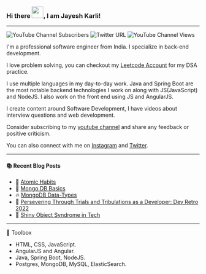 ### Hi there <img src="https://raw.githubusercontent.com/MartinHeinz/MartinHeinz/master/wave.gif" width="30px">, I am Jayesh Karli! 

---

![YouTube Channel Subscribers](https://img.shields.io/youtube/channel/subscribers/UCBx3lI4R6bRGJhbiu4A_uCA?label=People%20subscribed%20to%20my%20YT%20channel&style=social)
![Twitter URL](https://img.shields.io/twitter/url?label=My%20Twitter%20&style=social&url=https%3A%2F%2Ftwitter.com%2FJayeshKarli)
![YouTube Channel Views](https://img.shields.io/youtube/channel/views/UCBx3lI4R6bRGJhbiu4A_uCA?label=Total%20views%20on%20my%20channel)

I'm a professional software engineer from India. I specialize in back-end development. 

I love problem solving, you can checkout my [Leetcode Account](https://leetcode.com/karli/) for my DSA practice.

I use multiple languages in my day-to-day work. Java and Spring Boot are the most notable backend technologies I work on along with JS(JavaScript) and NodeJS. I also work on the front end using JS and AngularJS.

I create content around Software Development, I have videos about interview questions and web development.

Consider subscribing to my [youtube channel](https://www.youtube.com/channel/UCBx3lI4R6bRGJhbiu4A_uCA) and share any feedback or positive criticism.

You can also connect with me on [Instagram](https://www.instagram.com/jrk4real) and [Twitter](https://twitter.com/JayeshKarli).

---

#### :books: Recent Blog Posts
<!-- BLOGPOSTS:START -->
 - 💯 [Atomic Habits](https://blog.jayeshkarli.dev/atomic-habits)
 - 💫 [Mongo DB Basics](https://blog.jayeshkarli.dev/mongo-db-basics)
 - 🔥 [MongoDB Data-Types](https://blog.jayeshkarli.dev/mongodb-data-types)
 - 💯 [Persevering Through Trials and Tribulations as a Developer: Dev Retro 2022](https://blog.jayeshkarli.dev/persevering-through-trials-and-tribulations-as-a-developer-dev-retro-2022)
 - 🚀 [Shiny Object Syndrome in Tech](https://blog.jayeshkarli.dev/shiny-object-syndrome-in-tech)<!-- BLOGPOSTS:END -->

---
🧰 Toolbox

 - HTML, CSS, JavaScript.
 - AngularJS and Angular.
 - Java, Spring Boot, NodeJS.
 - Postgres, MongoDB, MySQL, ElasticSearch.


<!--
**kjammes/kjammes** is a ✨ _special_ ✨ repository because its `README.md` (this file) appears on your GitHub profile.

Here are some ideas to get you started:

- 🔭 I’m currently working on ...
- 🌱 I’m currently learning ...
- 👯 I’m looking to collaborate on ...
- 🤔 I’m looking for help with ...
- 💬 Ask me about ...
- 📫 How to reach me: ...
- 😄 Pronouns: ...
- ⚡ Fun fact: ...
-->
